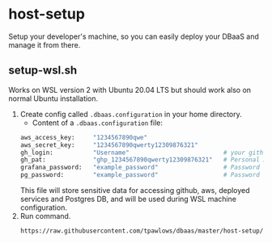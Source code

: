 # host-setup
Setup your developer's machine, so you can easily deploy your DBaaS and manage it from there.
## setup-wsl.sh
Works on WSL version 2 with Ubuntu 20.04 LTS but should work also on normal Ubuntu installation.
1. Create config called `.dbaas.configuration` in your home directory.
	- Content of a `.dbaas.configuration` file:
	```bash
	aws_access_key: 	"1234567890qwe"
	aws_secret_key: 	"1234567890qwerty12309876321"
	gh_login: 			"Username"							# your github.com username
	gh_pat: 			"ghp_1234567890qwerty12309876321" 	# Personal Access Token for github.com
	grafana_password: 	"example_password"  				# Password for deployed grafana admin user
	pg_password: 		"example_password"  				# Password for deployed postgres cluster
	```
	This file will store sensitive data for accessing github, aws, deployed services and Postgres DB, and will be used during WSL machine configuration.
2. Run command.
	```bash
	https://raw.githubusercontent.com/tpawlows/dbaas/master/host-setup/setup-wsl.sh | bash
	```
